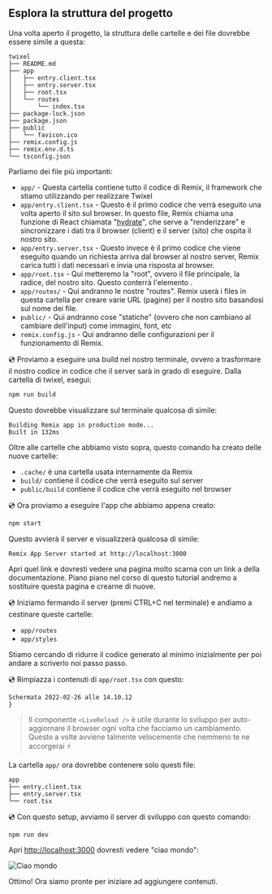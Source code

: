 ## Esplora la struttura del progetto

Una volta aperto il progetto, la struttura delle cartelle e dei file dovrebbe essere simile a questa:

```
twixel
├── README.md
├── app
│   ├── entry.client.tsx
│   ├── entry.server.tsx
│   ├── root.tsx
│   └── routes
│       └── index.tsx
├── package-lock.json
├── package.json
├── public
│   └── favicon.ico
├── remix.config.js
├── remix.env.d.ts
└── tsconfig.json
```

Parliamo dei file più importanti:

- `app/` - Questa cartella contiene tutto il codice di Remix, il framework che stiamo utilizzando per realizzare Twixel
- `app/entry.client.tsx` - Questo è il primo codice che verrà eseguito una volta aperto il sito sul browser. In questo file, Remix chiama una funzione di React chiamata "[hydrate](https://reactjs.org/docs/react-dom.html#hydrate)", che serve a "renderizzare" e sincronizzare i dati tra il browser (client) e il server (sito) che ospita il nostro sito.
- `app/entry.server.tsx` - Questo invece è il primo codice che viene eseguito quando un richiesta arriva dal browser al nostro server, Remix carica tutti i dati necessari e invia una risposta al browser.
- `app/root.tsx` - Qui metteremo la "root", ovvero il file principale, la radice, del nostro sito. Questo conterrà l'elemento [<html>](https://developer.mozilla.org/en-US/docs/Web/HTML/Element/html).
- `app/routes/` - Qui andranno le nostre "routes". Remix userà i files in questa cartella per creare varie URL (pagine) per il nostro sito basandosi sul nome dei file.
- `public/` - Qui andranno cose "statiche" (ovvero che non cambiano al cambiare dell'input) come immagini, font, etc
- `remix.config.js` - Qui andranno delle configurazioni per il funzionamento di Remix.
<!-- TODO: forse dovremmo aggiungere una spiegazione di cos'è un server e cos'è un client -->

💿 Proviamo a eseguire una build nel nostro terminale, ovvero a trasformare il nostro codice in codice che il server sarà in grado di eseguire. Dalla cartella di twixel, esegui:

```sh
npm run build
```

Questo dovrebbe visualizzare sul terminale qualcosa di simile:

```
Building Remix app in production mode...
Built in 132ms
```

Oltre alle cartelle che abbiamo visto sopra, questo comando ha creato delle nuove cartelle:
- `.cache/` è una cartella usata internamente da Remix
-  `build/` contiene il codice che verrà eseguito sul server
- `public/build` contiene il codice che verrà eseguito nel browser 

💿 Ora proviamo a eseguire l'app che abbiamo appena creato:

```sh
npm start
```

Questo avvierà il server e visualizzerà qualcosa di simile:

```
Remix App Server started at http://localhost:3000
```

Apri quel link e dovresti vedere una pagina molto scarna con un link a della documentazione. Piano piano nel corso di questo tutorial andremo a sostituire questa pagina e crearne di nuove.

💿 Iniziamo fermando il server (premi CTRL+C nel terminale) e andiamo a cestinare queste cartelle:

- `app/routes`
- `app/styles`

Stiamo cercando di ridurre il codice generato al minimo inizialmente per poi andare a scriverlo noi passo passo.

💿 Rimpiazza i contenuti di `app/root.tsx` con questo:

```tsx filename=app/root.tsx
Schermata 2022-02-26 alle 14.10.12
}
```

> Il componente `<LiveReload />` è utile durante lo sviluppo per auto-aggiornare il browser ogni volta che facciamo un cambiamento. Questo a volte avviene talmente velocemente che nemmeno te ne accorgerai ⚡


La cartella `app/` ora dovrebbe contenere solo questi file:

```
app
├── entry.client.tsx
├── entry.server.tsx
└── root.tsx
```

💿 Con questo setup, avviamo il server di sviluppo con questo comando:

```sh
npm run dev
```

Apri [http://localhost:3000](http://localhost:3000) dovresti vedere "ciao mondo":

![Ciao mondo](02-01.png)

Ottimo! Ora siamo pronte per iniziare ad aggiungere contenuti.
